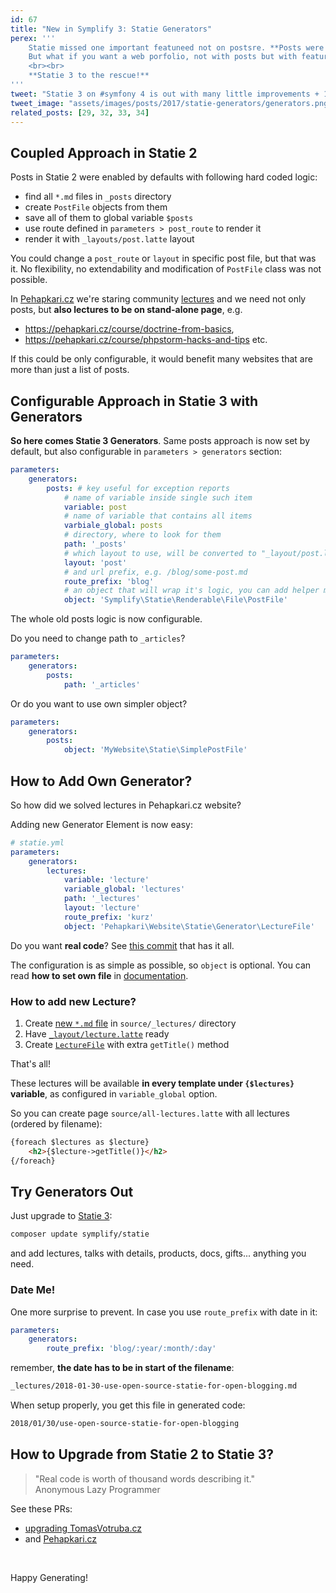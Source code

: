```yaml
---
id: 67
title: "New in Symplify 3: Statie Generators"
perex: '''
    Statie missed one important featuneed not on postsre. **Posts were the only elements** that you could render as standlone page.
    But what if you want a web porfolio, not with posts but with features projects? Or lectures pages?
    <br><br>
    **Statie 3 to the rescue!**
'''
tweet: "Statie 3 on #symfony 4 is out with many little improvements + 1 big feature - Generators! Having own page is not a luxury for posts anymore!"
tweet_image: "assets/images/posts/2017/statie-generators/generators.png"
related_posts: [29, 32, 33, 34]
---
```


## Coupled Approach in Statie 2 

Posts in Statie 2 were enabled by defaults with following hard coded logic:
 
- find all `*.md` files in `_posts` directory
- create `PostFile` objects from them
- save all of them to global variable `$posts`
- use route defined in `parameters > post_route` to render it
- render it with `_layouts/post.latte` layout

You could change a `post_route` or `layout` in specific post file, but that was it. No flexibility, no extendability and modification of `PostFile` class was not possible.
 
In [Pehapkari.cz](https://pehapkari.cz/) we're staring community [lectures](https://pehapkari.cz/vzdelavej-se/) and we need not only posts, but **also lectures to be on stand-alone page**, e.g.
 
 - https://pehapkari.cz/course/doctrine-from-basics, 
 - https://pehapkari.cz/course/phpstorm-hacks-and-tips etc.
 

If this could be only configurable, it would benefit many websites that are more than just a list of posts.


## Configurable Approach in Statie 3 with Generators

 
**So here comes Statie 3 Generators**. Same posts approach is now set by default, but also configurable in `parameters > generators` section:

```yaml
parameters:
    generators:
        posts: # key useful for exception reports
            # name of variable inside single such item
            variable: post
            # name of variable that contains all items
            varbiale_global: posts
            # directory, where to look for them
            path: '_posts' 
            # which layout to use, will be converted to "_layout/post.latte"
            layout: 'post' 
            # and url prefix, e.g. /blog/some-post.md
            route_prefix: 'blog' 
            # an object that will wrap it's logic, you can add helper methods into it and use it in templates
            object: 'Symplify\Statie\Renderable\File\PostFile' 
```

The whole old posts logic is now configurable.

Do you need to change path to `_articles`?

```yaml
parameters:
    generators:
        posts:
            path: '_articles'
```

Or do you want to use own simpler object?

```yaml
parameters:
    generators:
        posts:
            object: 'MyWebsite\Statie\SimplePostFile'
```


## How to Add Own Generator?

So how did we solved lectures in Pehapkari.cz website?

Adding new Generator Element is now easy:

```yaml
# statie.yml
parameters:
    generators:
        lectures:
            variable: 'lecture'
            variable_global: 'lectures'
            path: '_lectures'
            layout: 'lecture'
            route_prefix: 'kurz'
            object: 'Pehapkari\Website\Statie\Generator\LectureFile'
```

Do you want **real code**? See [this commit](https://github.com/pehapkari/pehapkari.cz/pull/358/commits/e68d8f98172b2a04e4cf80e635c036c3f2a7bef2) that has it all. 

The configuration is as simple as possible, so `object` is optional. You can read **how to set own file** in [documentation](https://github.com/Symplify/Statie/blob/master/docs/Generators.md).


### How to add new Lecture?
  
1. Create [new `*.md` file](https://github.com/pehapkari/pehapkari.cz/pull/358/commits/e68d8f98172b2a04e4cf80e635c036c3f2a7bef2#diff-f5b8e6c24f5a089810b255d7d0757105) in `source/_lectures/` directory
2. Have [`_layout/lecture.latte`](https://github.com/pehapkari/pehapkari.cz/pull/358/commits/e68d8f98172b2a04e4cf80e635c036c3f2a7bef2#diff-63d6418d873273aad1011eb0c40b5f3b) ready
3. Create [`LectureFile`](https://github.com/pehapkari/pehapkari.cz/pull/358/commits/e68d8f98172b2a04e4cf80e635c036c3f2a7bef2#diff-34b7c0f32f7935ef12a8b2f732c8a9d6) with extra `getTitle()` method


That's all!

These lectures will be available **in every template under `{$lectures}` variable**, as configured in `variable_global` option.

So you can create page `source/all-lectures.latte` with all lectures (ordered by filename):

```html
{foreach $lectures as $lecture}
    <h2>{$lecture->getTitle()}</h2>
{/foreach}
```


## Try Generators Out

Just upgrade to [Statie 3](https://github.com/Symplify/Symplify/releases/tag/v3.0.0):

```bash
composer update symplify/statie
```

and add lectures, talks with details, products, docs, gifts... anything you need. 


### Date Me!

One more surprise to prevent. In case you use `route_prefix` with date in it:

```yaml
parameters:
    generators:
        route_prefix: 'blog/:year/:month/:day'
```

remember, **the date has to be in start of the filename**:

```bash
_lectures/2018-01-30-use-open-source-statie-for-open-blogging.md
```

When setup properly, you get this file in generated code:

```bash
2018/01/30/use-open-source-statie-for-open-blogging
```


## How to Upgrade from Statie 2 to Statie 3?

<blockquote class="blockquote text-center">
    "Real code is worth of thousand words describing it."
    <footer class="blockquote-footer">Anonymous Lazy Programmer</footer>
</blockquote>

See these PRs:
 
- [upgrading TomasVotruba.cz](https://github.com/TomasVotruba/tomasvotruba.cz/pull/204) 
- and [Pehapkari.cz](https://github.com/pehapkari/pehapkari.cz/pull/358)


<br>

Happy Generating!
